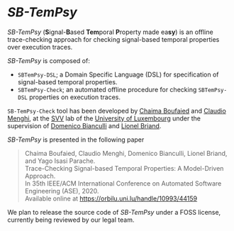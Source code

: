 # *SB-TemPsy*
*SB-TemPsy* (**S**ignal-**B**ased **Tem**poral **P**roperty made ea**sy**) is an offline trace-checking approach for checking signal-based temporal properties over execution traces.

*SB-TemPsy* is composed of:
  - `SBTemPsy-DSL`; a Domain Specific Language (DSL) for specification of signal-based temporal properties.
  - `SBTemPsy-Check`; an automated offline procedure for checking `SBTemPsy-DSL` properties on execution traces.

`SB-TemPsy-Check` tool has been developed by [Chaima Boufaied](https://wwwfr.uni.lu/snt/people/chaima_boufaied) and [Claudio Menghi](https://wwwfr.uni.lu/snt/people/claudio_menghi), at the [SVV](https://wwwen.uni.lu/snt/research/software_verification_and_validation_lab/) lab of the [University of Luxembourg](https://wwwen.uni.lu/)
under the supervision of [Domenico Bianculli](https://wwwen.uni.lu/snt/people/domenico_bianculli) and [Lionel Briand](https://wwwen.uni.lu/snt/people/lionel_briand).

*SB-TemPsy* is presented in the following paper
> Chaima Boufaied, Claudio Menghi, Domenico Bianculli, Lionel Briand, and Yago Isasi Parache.  <br/>
Trace-Checking Signal-based Temporal Properties: A Model-Driven Approach. <br/>
In 35th IEEE/ACM International Conference on Automated Software Engineering (ASE), 2020.<br/>
Available online at https://orbilu.uni.lu/handle/10993/44159 

We plan to release the source code of *SB-TemPsy*  under a FOSS license,  currently being reviewed by our legal team.
